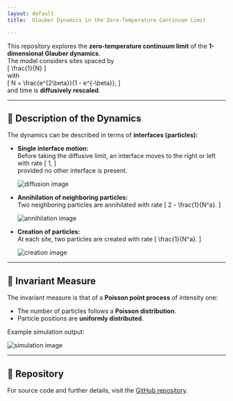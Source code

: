 ```yaml
---
layout: default
title:  Glauber Dynamics in the Zero-Temperature Continuum Limit

---
```


This repository explores the **zero-temperature continuum limit** of the **1-dimensional Glauber dynamics**.  
The model considers sites spaced by  
\[
\frac{1}{N}
\]  
with  
\[
N = \frac{e^{2\beta}}{1 - e^{-\beta}},
\]  
and time is **diffusively rescaled**.

---

## 🔹 Description of the Dynamics

The dynamics can be described in terms of **interfaces (particles):**

- **Single interface motion:**  
  Before taking the diffusive limit, an interface moves to the right or left with rate
  \[
  1,
  \]  
  provided no other interface is present.

  ![diffusion image](../images/diffusion.png)

- **Annihilation of neighboring particles:**  
  Two neighboring particles are annihilated with rate
  \[
  2 - \frac{1}{N^a}.
  \]

  ![annihilation image](../images/annihilation.png)

- **Creation of particles:**  
  At each site, two particles are created with rate
  \[
  \frac{1}{N^a}.
  \]

  ![creation image](../images/creation.png)

---

## 🔹 Invariant Measure

The invariant measure is that of a **Poisson point process** of intensity one:

- The number of particles follows a **Poisson distribution**.  
- Particle positions are **uniformly distributed**.

Example simulation output:

![simulation image](../images/simulation_32.png)

---

## 🔹 Repository

For source code and further details, visit the [GitHub repository](https://github.com/alessandrogubbiotti/Glauber).

